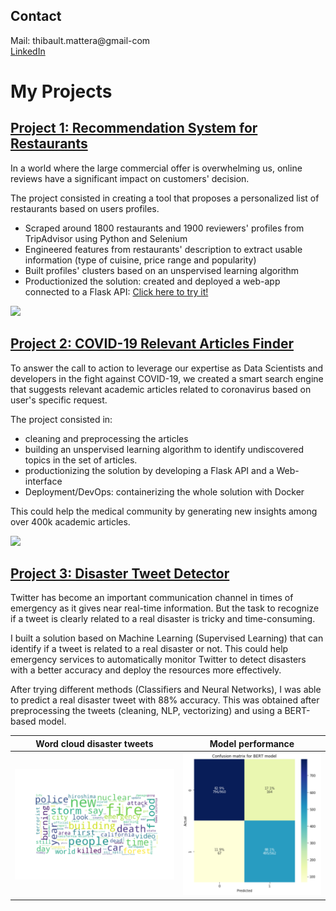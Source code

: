 ## Contact

Mail: thibault.mattera@gmail-com  
[LinkedIn](https://www.linkedin.com/in/thibaultmattera/)

# My Projects

## [Project 1: Recommendation System for Restaurants](https://github.com/Thibault-Mattera/Recommendation_System_Zurich_Restaurants.git)

In a world where the large commercial offer is overwhelming us, online reviews have a significant impact on customers' decision.

The project consisted in creating a tool that proposes a personalized list of restaurants based on users profiles.
- Scraped around 1800 restaurants and 1900 reviewers' profiles from TripAdvisor using Python and Selenium
- Engineered features from restaurants' description to extract usable information (type of cuisine, price range and popularity)
- Built profiles' clusters based on an unspervised learning algorithm
- Productionized the solution: created and deployed a web-app connected to a Flask API: [Click here to try it!](https://tmattera.pythonanywhere.com/)

![](/images/demo-recommendation-system.gif)

## [Project 2: COVID-19 Relevant Articles Finder](https://github.com/Thibault-Mattera/COVID-Relevant_Articles-Finder.git)

To answer the call to action to leverage our expertise as Data Scientists and developers in the fight against COVID-19, we created a smart search engine that suggests relevant academic articles related to coronavirus based on user's specific request. 

The project consisted in:
- cleaning and preprocessing the articles
- building an unspervised learning algorithm to identify undiscovered topics in the set of articles.
- productionizing the solution by developing a Flask API and a Web-interface
- Deployment/DevOps: containerizing the whole solution with Docker

This could help the medical community by generating new insights among over 400k academic articles.

![](/images/covid-app-demo.gif)

## [Project 3: Disaster Tweet Detector](https://github.com/Thibault-Mattera/Disaster_Tweet_Detector)

Twitter has become an important communication channel in times of emergency as it gives near real-time information. But the task to recognize if a tweet is clearly related to a real disaster is tricky and time-consuming.

I built a solution based on Machine Learning (Supervised Learning) that can identify if a tweet is related to a real disaster or not. This could help emergency services to automatically monitor Twitter to detect disasters with a better accuracy and deploy the resources more effectively.

After trying different methods (Classifiers and Neural Networks), I was able to predict a real disaster tweet with 88% accuracy. 
This was obtained after preprocessing the tweets (cleaning, NLP, vectorizing) and using a BERT-based model.

Word cloud disaster tweets |  Model performance
:-------------------------:|:-------------------------:
![](/images/word_cloud_disaster_tweets_resized.png)  |  ![](/images/performance_BERT_resized.png)
